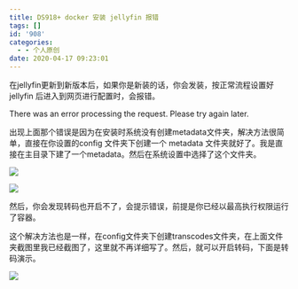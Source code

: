 ```yaml
---
title: DS918+ docker 安装 jellyfin 报错
tags: []
id: '908'
categories:
  - - 个人原创
date: 2020-04-17 09:23:01
---
```


在jellyfin更新到新版本后，如果你是新装的话，你会发装，按正常流程设置好jellyfin 后进入到网页进行配置时，会报错。

There was an error processing the request. Please try again later.

出现上面那个错误是因为在安装时系统没有创建metadata文件夹，解决方法很简单，直接在你设置的config 文件夹下创建一个 metadata 文件夹就好了。我是直接在主目录下建了一个metadata。然后在系统设置中选择了这个文件夹。

![](https://gcsee.com/wp-content/uploads/2020/04/2020041709095264.png)

![](https://gcsee.com/wp-content/uploads/2020/04/2020041709081967-1024x501.png)

然后，你会发现转码也开启不了，会提示错误，前提是你已经以最高执行权限运行了容器。

这个解决方法也是一样，在config文件夹下创建transcodes文件夹，在上面文件夹截图里我已经截图了，这里就不再详细写了。然后，就可以开启转码，下面是转码演示。

![](https://gcsee.com/wp-content/uploads/2020/04/2020041709223184-1024x418.gif)